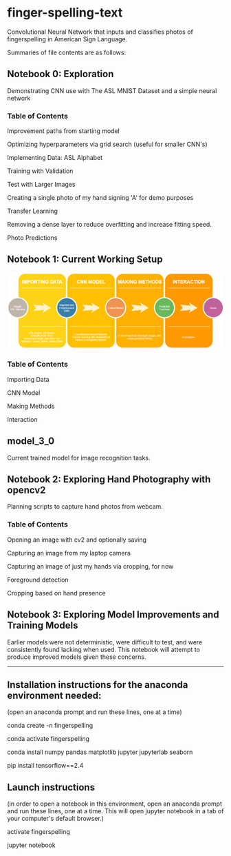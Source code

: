# finger-spelling-text

Convolutional Neural Network that inputs and classifies photos of fingerspelling in American Sign Language.

Summaries of file contents are as follows:


## Notebook 0: Exploration


Demonstrating CNN use with The ASL MNIST Dataset and a simple neural network

### Table of Contents

Improvement paths from starting model

Optimizing hyperparameters via grid search (useful for smaller CNN's)

Implementing Data: ASL Alphabet

Training with Validation

Test with Larger Images

Creating a single photo of my hand signing 'A' for demo purposes

Transfer Learning

Removing a dense layer to reduce overfitting and increase fitting speed.

Photo Predictions


## Notebook 1: Current Working Setup

![template from drawio](readme_images/project_map.png?raw=true)

### Table of Contents

Importing Data

CNN Model

Making Methods

Interaction


## model_3_0

Current trained model for image recognition tasks.


## Notebook 2: Exploring Hand Photography with opencv2

Planning scripts to capture hand photos from webcam.

### Table of Contents

Opening an image with cv2 and optionally saving

Capturing an image from my laptop camera

Capturing an image of just my hands via cropping, for now

Foreground detection

Cropping based on hand presence


## Notebook 3: Exploring Model Improvements and Training Models

Earlier models were not deterministic, were difficult to test, and were consistently found lacking when used. 
This notebook will attempt to produce improved models given these concerns.


-----------------


## Installation instructions for the anaconda environment needed:


(open an anaconda prompt and run these lines, one at a time)


conda create -n fingerspelling

conda activate fingerspelling

conda install numpy pandas matplotlib jupyter jupyterlab seaborn

pip install tensorflow==2.4


## Launch instructions


(in order to open a notebook in this environment, open an anaconda prompt
and run these lines, one at a time. This will open jupyter notebook in a
tab of your computer's default browser.)


activate fingerspelling

jupyter notebook
